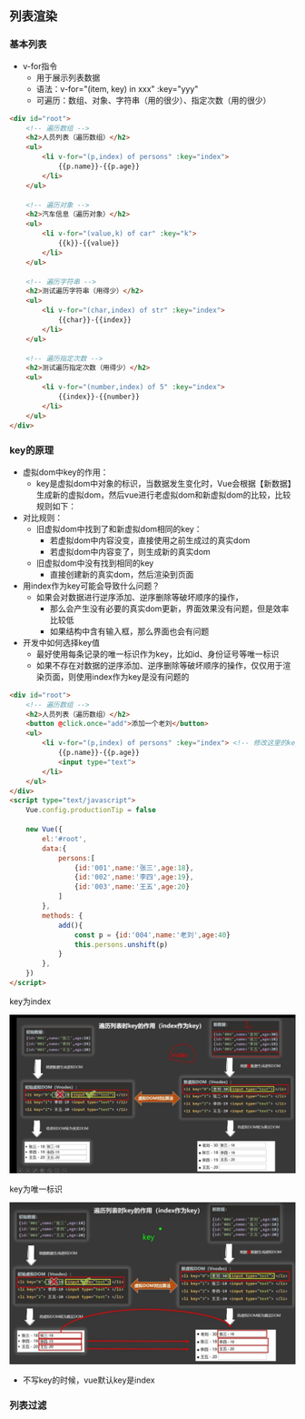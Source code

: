 ## 列表渲染

### 基本列表

-   v-for指令
    -   用于展示列表数据
    -   语法：v-for="(item, key) in xxx" :key="yyy"
    -   可遍历：数组、对象、字符串（用的很少）、指定次数（用的很少）

```html
<div id="root">
    <!-- 遍历数组 -->
    <h2>人员列表（遍历数组）</h2>
    <ul>
        <li v-for="(p,index) of persons" :key="index">
            {{p.name}}-{{p.age}}
        </li>
    </ul>

    <!-- 遍历对象 -->
    <h2>汽车信息（遍历对象）</h2>
    <ul>
        <li v-for="(value,k) of car" :key="k">
            {{k}}-{{value}}
        </li>
    </ul>

    <!-- 遍历字符串 -->
    <h2>测试遍历字符串（用得少）</h2>
    <ul>
        <li v-for="(char,index) of str" :key="index">
            {{char}}-{{index}}
        </li>
    </ul>

    <!-- 遍历指定次数 -->
    <h2>测试遍历指定次数（用得少）</h2>
    <ul>
        <li v-for="(number,index) of 5" :key="index">
            {{index}}-{{number}}
        </li>
    </ul>
</div>
```

### key的原理

-   虚拟dom中key的作用：
    -   key是虚拟dom中对象的标识，当数据发生变化时，Vue会根据【新数据】生成新的虚拟dom，然后vue进行老虚拟dom和新虚拟dom的比较，比较规则如下：
-   对比规则：
    -   旧虚拟dom中找到了和新虚拟dom相同的key：
        -   若虚拟dom中内容没变，直接使用之前生成过的真实dom
        -   若虚拟dom中内容变了，则生成新的真实dom
    -   旧虚拟dom中没有找到相同的key
        -   直接创建新的真实dom，然后渲染到页面
-   用index作为key可能会导致什么问题？
    -   如果会对数据进行逆序添加、逆序删除等破坏顺序的操作，
        -   那么会产生没有必要的真实dom更新，界面效果没有问题，但是效率比较低
        -   如果结构中含有输入框，那么界面也会有问题
-   开发中如何选择key值
    -   最好使用每条记录的唯一标识作为key，比如id、身份证号等唯一标识
    -   如果不存在对数据的逆序添加、逆序删除等破坏顺序的操作，仅仅用于渲染页面，则使用index作为key是没有问题的

```html
<div id="root">
    <!-- 遍历数组 -->
    <h2>人员列表（遍历数组）</h2>
    <button @click.once="add">添加一个老刘</button>
    <ul>
        <li v-for="(p,index) of persons" :key="index"> <!-- 修改这里的key值 -->
            {{p.name}}-{{p.age}}
            <input type="text">
        </li>
    </ul>
</div>
<script type="text/javascript">
    Vue.config.productionTip = false

    new Vue({
        el:'#root',
        data:{
            persons:[
                {id:'001',name:'张三',age:18},
                {id:'002',name:'李四',age:19},
                {id:'003',name:'王五',age:20}
            ]
        },
        methods: {
            add(){
                const p = {id:'004',name:'老刘',age:40}
                this.persons.unshift(p)
            }
        },
    })
</script>
```

key为index

![image-20230615002312468](imgs/1.png)

key为唯一标识

![image-20230615002553998](imgs/2.png)

-   不写key的时候，vue默认key是index

### 列表过滤







































